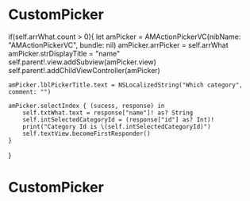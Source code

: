 # CustomPicker
if(self.arrWhat.count > 0){
    let amPicker = AMActionPickerVC(nibName: "AMActionPickerVC", bundle: nil)
    amPicker.arrPicker = self.arrWhat
    amPicker.strDisplayTitle = "name"
    self.parent!.view.addSubview(amPicker.view)
    self.parent!.addChildViewController(amPicker)

    amPicker.lblPickerTitle.text = NSLocalizedString("Which category", comment: "")

    amPicker.selectIndex { (sucess, response) in
        self.txtWhat.text = response["name"]! as? String
        self.intSelectedCategoryId = (response["id"] as? Int)!
        print("Category Id is \(self.intSelectedCategoryId)")
        self.textView.becomeFirstResponder()
    }
}

# CustomPicker

